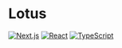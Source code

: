 <div><h1>Lotus</h1></div>

[![Next.js](https://img.shields.io/badge/Next.js-14.2.5-blue?logo=next.js&logoColor=white)](https://nextjs.org/)
[![React](https://img.shields.io/badge/React-18-blue?logo=react&logoColor=white)](https://reactjs.org/)
[![TypeScript](https://img.shields.io/badge/TypeScript-4.9.5-blue?logo=typescript&logoColor=white)](https://www.typescriptlang.org/)
